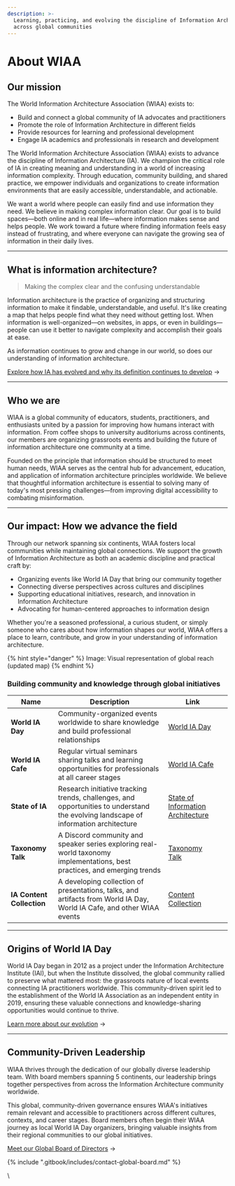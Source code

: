 ```yaml
---
description: >-
  Learning, practicing, and evolving the discipline of Information Architecture
  across global communities
---
```


# About WIAA

## Our mission

The World Information Architecture Association (WIAA) exists to:

* Build and connect a global community of IA advocates and practitioners
* Promote the role of Information Architecture in different fields
* Provide resources for learning and professional development
* Engage IA academics and professionals in research and development

The World Information Architecture Association (WIAA) exists to advance the discipline of Information Architecture (IA). We champion the critical role of IA in creating meaning and understanding in a world of increasing information complexity. Through education, community building, and shared practice, we empower individuals and organizations to create information environments that are easily accessible, understandable, and actionable.

We want a world where people can easily find and use information they need. We believe in making complex information clear. Our goal is to build spaces—both online and in real life—where information makes sense and helps people. We work toward a future where finding information feels easy instead of frustrating, and where everyone can navigate the growing sea of information in their daily lives.

***

## What is information architecture?

> Making the complex clear and the confusing understandable

Information architecture is the practice of organizing and structuring information to make it findable, understandable, and useful. It's like creating a map that helps people find what they need without getting lost. When information is well-organized—on websites, in apps, or even in buildings—people can use it better to navigate complexity and accomplish their goals at ease.

As information continues to grow and change in our world, so does our understanding of information architecture.

[Explore how IA has evolved and why its definition continues to develop](https://app.gitbook.com/o/-LrFMS-mbB77MtL2MomZ/s/SbD6sBUknwcuefnkPkME/) →&#x20;

***

## Who we are

WIAA is a global community of educators, students, practitioners, and enthusiasts united by a passion for improving how humans interact with information. From coffee shops to university auditoriums across continents, our members are organizing grassroots events and building the future of information architecture one community at a time.

Founded on the principle that information should be structured to meet human needs, WIAA serves as the central hub for advancement, education, and application of information architecture principles worldwide. We believe that thoughtful information architecture is essential to solving many of today's most pressing challenges—from improving digital accessibility to combating misinformation.

***

## Our impact: How we advance the field

Through our network spanning six continents, WIAA fosters local communities while maintaining global connections. We support the growth of Information Architecture as both an academic discipline and practical craft by:

* Organizing events like World IA Day that bring our community together
* Connecting diverse perspectives across cultures and disciplines
* Supporting educational initiatives, research, and innovation in Information Architecture
* Advocating for human-centered approaches to information design

Whether you're a seasoned professional, a curious student, or simply someone who cares about how information shapes our world, WIAA offers a place to learn, contribute, and grow in your understanding of information architecture.

{% hint style="danger" %}
Image: Visual representation of global reach (updated map)
{% endhint %}

### Building community and knowledge through global initiatives

<table data-column-title-hidden data-view="cards" data-full-width="false"><thead><tr><th>Name</th><th>Description</th><th data-hidden data-card-target data-type="content-ref">Link</th><th data-hidden data-card-cover data-type="files"></th></tr></thead><tbody><tr><td><strong>World IA Day</strong></td><td>Community-organized events worldwide to share knowledge and build professional relationships</td><td><a href="https://app.gitbook.com/o/-LrFMS-mbB77MtL2MomZ/s/WfyvOXbZrhAqKTUW8qog/">World IA Day</a></td><td></td></tr><tr><td><strong>World IA Cafe</strong></td><td>Regular virtual seminars sharing talks and learning opportunities for professionals at all career stages</td><td><a href="https://app.gitbook.com/o/-LrFMS-mbB77MtL2MomZ/s/fvUOB5XGIEhQdeGXRIAD/">World IA Cafe</a></td><td></td></tr><tr><td><strong>State of IA</strong></td><td>Research initiative tracking trends, challenges, and opportunities to understand the evolving landscape of information architecture</td><td><a href="https://app.gitbook.com/o/-LrFMS-mbB77MtL2MomZ/s/EpWW3JxGIhXqUcS8bzuA/">State of Information Architecture</a></td><td></td></tr><tr><td><strong>Taxonomy Talk</strong></td><td>A Discord community and speaker series exploring real-world taxonomy implementations, best practices, and emerging trends</td><td><a href="https://app.gitbook.com/o/-LrFMS-mbB77MtL2MomZ/s/ocKFKWJqcZdWQqFUHnut/">Taxonomy Talk</a></td><td></td></tr><tr><td><strong>IA Content Collection</strong></td><td>A developing collection of presentations, talks, and artifacts from World IA Day, World IA Cafe, and other WIAA events</td><td><a href="https://app.gitbook.com/o/-LrFMS-mbB77MtL2MomZ/s/baSlLofx8dFkZzTEdS1i/">Content Collection</a></td><td></td></tr></tbody></table>

***

## Origins of World IA Day

World IA Day began in 2012 as a project under the Information Architecture Institute (IAI), but when the Institute dissolved, the global community rallied to preserve what mattered most: the grassroots nature of local events connecting IA practitioners worldwide. This community-driven spirit led to the establishment of the World IA Association as an independent entity in 2019, ensuring these valuable connections and knowledge-sharing opportunities would continue to thrive.

[Learn more about our evolution](history.md) →

***

## Community-Driven Leadership

WIAA thrives through the dedication of our globally diverse leadership team. With board members spanning 5 continents, our leadership brings together perspectives from across the Information Architecture community worldwide.

This global, community-driven governance ensures WIAA's initiatives remain relevant and accessible to practitioners across different cultures, contexts, and career stages. Board members often begin their WIAA journey as local World IA Day organizers, bringing valuable insights from their regional communities to our global initiatives.

[Meet our Global Board of Directors](about-the-board/) →

{% include ".gitbook/includes/contact-global-board.md" %}

\
